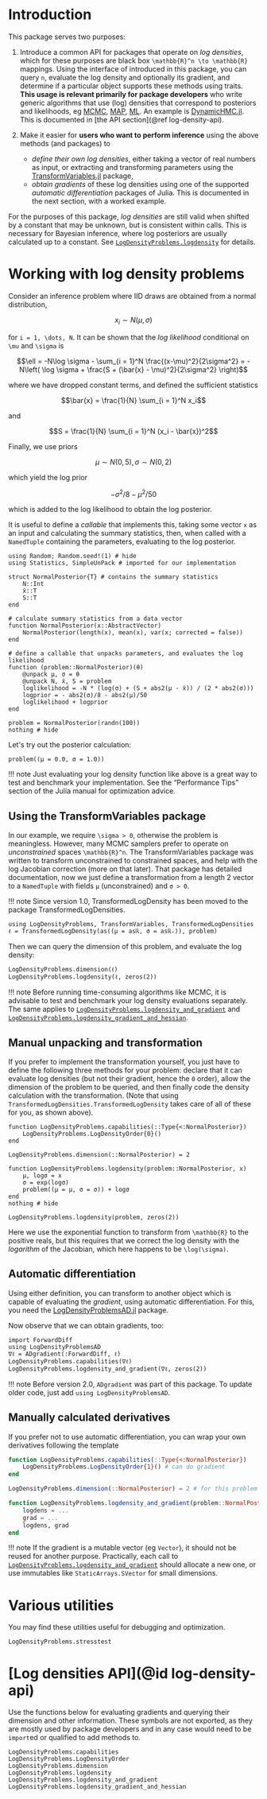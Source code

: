 # Introduction

This package serves two purposes:

1. Introduce a common API for packages that operate on *log densities*, which for these purposes are black box ``\mathbb{R}^n \to \mathbb{R}`` mappings. Using the interface of introduced in this package, you can query ``n``, evaluate the log density and optionally its gradient, and determine if a particular object supports these methods using traits. **This usage is relevant primarily for package developers** who write generic algorithms that use (log) densities that correspond to posteriors and likelihoods, eg [MCMC](https://en.wikipedia.org/wiki/Markov_chain_Monte_Carlo), [MAP](https://en.wikipedia.org/wiki/Maximum_a_posteriori_estimation), [ML](https://en.wikipedia.org/wiki/Maximum_likelihood_estimation). An example is [DynamicHMC.jl](https://github.com/tpapp/DynamicHMC.jl). This is documented in [the API section](@ref log-density-api).

2. Make it easier for **users who want to perform inference** using the above methods (and packages) to
    - *define their own log densities*, either taking a vector of real numbers as input, or extracting and
      transforming parameters using the [TransformVariables.jl](https://github.com/tpapp/TransformVariables.jl)
      package,
    - *obtain gradients* of these log densities using one of the supported *automatic differentiation* packages
      of Julia.
This is documented in the next section, with a worked example.

For the purposes of this package, *log densities* are still valid when shifted by a constant that may be unknown, but is consistent within calls. This is necessary for Bayesian inference, where log posteriors are usually calculated up to a constant. See [`LogDensityProblems.logdensity`](@ref) for details.

# Working with log density problems

Consider an inference problem where IID draws are obtained from a normal distribution,
```math
x_i \sim N(\mu, \sigma)
```
for ``i = 1, \dots, N``. It can be shown that the *log likelihood* conditional on ``\mu`` and ``\sigma`` is
```math
\ell = -N\log \sigma - \sum_{i = 1}^N \frac{(x-\mu)^2}{2\sigma^2} =
-N\left( \log \sigma + \frac{S + (\bar{x} - \mu)^2}{2\sigma^2} \right)
```
where we have dropped constant terms, and defined the sufficient statistics
```math
\bar{x} = \frac{1}{N} \sum_{i = 1}^N x_i
```
and
```math
S = \frac{1}{N} \sum_{i = 1}^N (x_i - \bar{x})^2
```

Finally, we use priors
```math
\mu \sim N(0, 5), \sigma \sim N(0, 2)
```
which yield the log prior
```math
-\sigma^2/8 - \mu^2/50
```
which is added to the log likelihood to obtain the log posterior.

It is useful to define a *callable* that implements this, taking some vector `x` as an input and calculating the summary statistics, then, when called with a `NamedTuple` containing the parameters, evaluating to the log posterior.

```@example 1
using Random; Random.seed!(1) # hide
using Statistics, SimpleUnPack # imported for our implementation

struct NormalPosterior{T} # contains the summary statistics
    N::Int
    x̄::T
    S::T
end

# calculate summary statistics from a data vector
function NormalPosterior(x::AbstractVector)
    NormalPosterior(length(x), mean(x), var(x; corrected = false))
end

# define a callable that unpacks parameters, and evaluates the log likelihood
function (problem::NormalPosterior)(θ)
    @unpack μ, σ = θ
    @unpack N, x̄, S = problem
    loglikelihood = -N * (log(σ) + (S + abs2(μ - x̄)) / (2 * abs2(σ)))
    logprior = - abs2(σ)/8 - abs2(μ)/50
    loglikelihood + logprior
end

problem = NormalPosterior(randn(100))
nothing # hide
```

Let's try out the posterior calculation:

```@repl 1
problem((μ = 0.0, σ = 1.0))
```

!!! note
    Just evaluating your log density function like above is a great way to test and benchmark your implementation. See the “Performance Tips” section of the Julia manual for optimization advice.

## Using the TransformVariables package

In our example, we require ``\sigma > 0``, otherwise the problem is meaningless. However, many MCMC samplers prefer to operate on *unconstrained* spaces ``\mathbb{R}^n``. The TransformVariables package was written to transform unconstrained to constrained spaces, and help with the log Jacobian correction (more on that later). That package has detailed documentation, now we just define a transformation from a length 2 vector to a `NamedTuple` with fields `μ` (unconstrained) and `σ > 0`.

!!! note
    Since version 1.0, TransformedLogDensity has been moved to the package TransformedLogDensities.

```@repl 1
using LogDensityProblems, TransformVariables, TransformedLogDensities
ℓ = TransformedLogDensity(as((μ = asℝ, σ = asℝ₊)), problem)
```

Then we can query the dimension of this problem, and evaluate the log density:
```@repl 1
LogDensityProblems.dimension(ℓ)
LogDensityProblems.logdensity(ℓ, zeros(2))
```

!!! note
    Before running time-consuming algorithms like MCMC, it is advisable to test and benchmark your log density evaluations separately. The same applies to [`LogDensityProblems.logdensity_and_gradient`](@ref) and [`LogDensityProblems.logdensity_gradient_and_hessian`](@ref).

## Manual unpacking and transformation

If you prefer to implement the transformation yourself, you just have to define the following three methods for your problem: declare that it can evaluate log densities (but not their gradient, hence the `0` order), allow the dimension of the problem to be queried, and then finally code the density calculation with the transformation. (Note that using `TransformedLogDensities.TransformedLogDensity` takes care of all of these for you, as shown above).

```@example 1
function LogDensityProblems.capabilities(::Type{<:NormalPosterior})
    LogDensityProblems.LogDensityOrder{0}()
end

LogDensityProblems.dimension(::NormalPosterior) = 2

function LogDensityProblems.logdensity(problem::NormalPosterior, x)
    μ, logσ = x
    σ = exp(logσ)
    problem((μ = μ, σ = σ)) + logσ
end
nothing # hide
```

```@repl 1
LogDensityProblems.logdensity(problem, zeros(2))
```

Here we use the exponential function to transform from ``\mathbb{R}`` to the positive reals, but this requires that we correct the log density with the *logarithm* of the Jacobian, which here happens to be ``\log(\sigma)``.

## Automatic differentiation

Using either definition, you can transform to another object which is capable of evaluating the *gradient*, using automatic differentiation. For this, you need the [LogDensityProblemsAD.jl](https://github.com/tpapp/LogDensityProblemsAD.jl) package.

Now observe that we can obtain gradients, too:
```@repl 1
import ForwardDiff
using LogDensityProblemsAD
∇ℓ = ADgradient(:ForwardDiff, ℓ)
LogDensityProblems.capabilities(∇ℓ)
LogDensityProblems.logdensity_and_gradient(∇ℓ, zeros(2))
```

!!! note
    Before version 2.0, `ADgradient` was part of this package. To update older code, just add `using LogDensityProblemsAD`.

## Manually calculated derivatives

If you prefer not to use automatic differentiation, you can wrap your own derivatives following the template
```julia
function LogDensityProblems.capabilities(::Type{<:NormalPosterior})
    LogDensityProblems.LogDensityOrder{1}() # can do gradient
end

LogDensityProblems.dimension(::NormalPosterior) = 2 # for this problem

function LogDensityProblems.logdensity_and_gradient(problem::NormalPosterior, x)
    logdens = ...
    grad = ...
    logdens, grad
end
```

!!! note
    If the gradient is a mutable vector (eg `Vector`), it should not be reused for another purpose. Practically, each call to [`LogDensityProblems.logdensity_and_gradient`](@ref) should allocate a new one, or use immutables like
    `StaticArrays.SVector` for small dimensions.

# Various utilities

You may find these utilities useful for debugging and optimization.

```@docs
LogDensityProblems.stresstest
```

# [Log densities API](@id log-density-api)

Use the functions below for evaluating gradients and querying their dimension and other information. These symbols are not exported, as they are mostly used by package developers and in any case would need to be `import`ed or qualified to add methods to.

```@docs
LogDensityProblems.capabilities
LogDensityProblems.LogDensityOrder
LogDensityProblems.dimension
LogDensityProblems.logdensity
LogDensityProblems.logdensity_and_gradient
LogDensityProblems.logdensity_gradient_and_hessian
```
